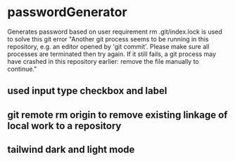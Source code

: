 # passwordGenerator
Generates password based on user requirement 
rm .git/index.lock is used to solve this git error "Another git process seems to be running in this repository, e.g. an editor opened by 'git commit'. Please make sure all processes are terminated then try again. If it still fails, a git process may have crashed in this repository earlier: remove the file manually to continue." 
## used input type checkbox and label 
## git remote rm origin to remove existing linkage of local work to a repository  
## tailwind dark and light mode